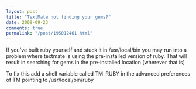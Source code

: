 ```yaml
---
layout: post
title: "TextMate not finding your gems?"
date: 2009-09-23
comments: true
permalink: "/post/195012461.html"
---
```


If you’ve built ruby yourself and stuck it in /usr/local/bin you may run into a problem where textmate is using the pre-installed version of ruby. That will result in searching for gems in the pre-installed location (wherever that is)

To fix this add a shell variable called TM_RUBY in the advanced preferences of TM pointing to /usr/local/bin/ruby

